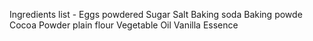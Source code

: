 Ingredients list -
Eggs
powdered Sugar
Salt
Baking soda
Baking powde
Cocoa Powder
plain flour
Vegetable Oil
Vanilla Essence